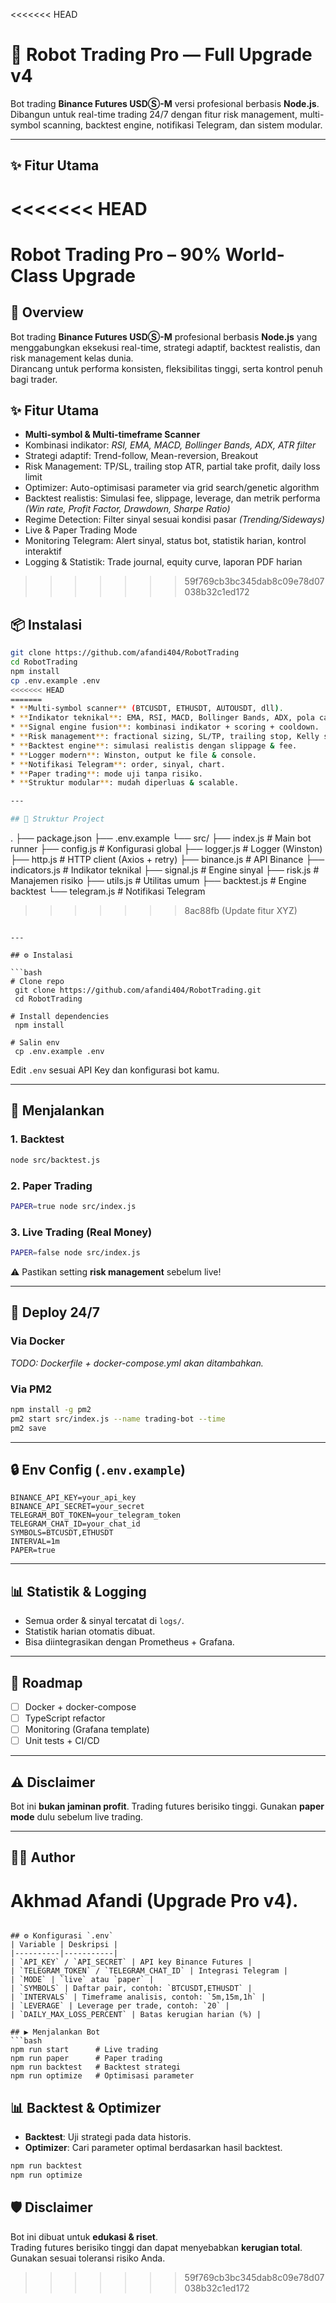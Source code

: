 <<<<<<< HEAD
# 🤖 Robot Trading Pro — Full Upgrade v4

Bot trading **Binance Futures USDⓈ-M** versi profesional berbasis **Node.js**. Dibangun untuk real-time trading 24/7 dengan fitur risk management, multi-symbol scanning, backtest engine, notifikasi Telegram, dan sistem modular.

---

## ✨ Fitur Utama

<<<<<<< HEAD
=======
# Robot Trading Pro – 90% World-Class Upgrade

## 🚀 Overview
Bot trading **Binance Futures USDⓈ-M** profesional berbasis **Node.js** yang menggabungkan eksekusi real-time, strategi adaptif, backtest realistis, dan risk management kelas dunia.  
Dirancang untuk performa konsisten, fleksibilitas tinggi, serta kontrol penuh bagi trader.

## ✨ Fitur Utama
- **Multi-symbol & Multi-timeframe Scanner**
- Kombinasi indikator: *RSI, EMA, MACD, Bollinger Bands, ADX, ATR filter*
- Strategi adaptif: Trend-follow, Mean-reversion, Breakout
- Risk Management: TP/SL, trailing stop ATR, partial take profit, daily loss limit
- Optimizer: Auto-optimisasi parameter via grid search/genetic algorithm
- Backtest realistis: Simulasi fee, slippage, leverage, dan metrik performa *(Win rate, Profit Factor, Drawdown, Sharpe Ratio)*
- Regime Detection: Filter sinyal sesuai kondisi pasar *(Trending/Sideways)*
- Live & Paper Trading Mode
- Monitoring Telegram: Alert sinyal, status bot, statistik harian, kontrol interaktif
- Logging & Statistik: Trade journal, equity curve, laporan PDF harian

>>>>>>> 59f769cb3bc345dab8c09e78d07038b32c1ed172
## 📦 Instalasi
```bash
git clone https://github.com/afandi404/RobotTrading
cd RobotTrading
npm install
cp .env.example .env
<<<<<<< HEAD
=======
* **Multi-symbol scanner** (BTCUSDT, ETHUSDT, AUTOUSDT, dll).
* **Indikator teknikal**: EMA, RSI, MACD, Bollinger Bands, ADX, pola candlestick.
* **Signal engine fusion**: kombinasi indikator + scoring + cooldown.
* **Risk management**: fractional sizing, SL/TP, trailing stop, Kelly sizing.
* **Backtest engine**: simulasi realistis dengan slippage & fee.
* **Logger modern**: Winston, output ke file & console.
* **Notifikasi Telegram**: order, sinyal, chart.
* **Paper trading**: mode uji tanpa risiko.
* **Struktur modular**: mudah diperluas & scalable.

---

## 📂 Struktur Project

```
.
├── package.json
├── .env.example
└── src/
    ├── index.js        # Main bot runner
    ├── config.js       # Konfigurasi global
    ├── logger.js       # Logger (Winston)
    ├── http.js         # HTTP client (Axios + retry)
    ├── binance.js      # API Binance
    ├── indicators.js   # Indikator teknikal
    ├── signal.js       # Engine sinyal
    ├── risk.js         # Manajemen risiko
    ├── utils.js        # Utilitas umum
    ├── backtest.js     # Engine backtest
    └── telegram.js     # Notifikasi Telegram
>>>>>>> 8ac88fb (Update fitur XYZ)
```

---

## ⚙️ Instalasi

```bash
# Clone repo
 git clone https://github.com/afandi404/RobotTrading.git
 cd RobotTrading

# Install dependencies
 npm install

# Salin env
 cp .env.example .env
```

Edit `.env` sesuai API Key dan konfigurasi bot kamu.

---

## 🚀 Menjalankan

### 1. Backtest

```bash
node src/backtest.js
```

### 2. Paper Trading

```bash
PAPER=true node src/index.js
```

### 3. Live Trading (Real Money)

```bash
PAPER=false node src/index.js
```

⚠️ Pastikan setting **risk management** sebelum live!

---

## 🐳 Deploy 24/7

### Via Docker

*TODO: Dockerfile + docker-compose.yml akan ditambahkan.*

### Via PM2

```bash
npm install -g pm2
pm2 start src/index.js --name trading-bot --time
pm2 save
```

---

## 🔒 Env Config (`.env.example`)

```
BINANCE_API_KEY=your_api_key
BINANCE_API_SECRET=your_secret
TELEGRAM_BOT_TOKEN=your_telegram_token
TELEGRAM_CHAT_ID=your_chat_id
SYMBOLS=BTCUSDT,ETHUSDT
INTERVAL=1m
PAPER=true
```

---

## 📊 Statistik & Logging

* Semua order & sinyal tercatat di `logs/`.
* Statistik harian otomatis dibuat.
* Bisa diintegrasikan dengan Prometheus + Grafana.

---

## 📌 Roadmap

* [ ] Docker + docker-compose
* [ ] TypeScript refactor
* [ ] Monitoring (Grafana template)
* [ ] Unit tests + CI/CD

---

## ⚠️ Disclaimer

Bot ini **bukan jaminan profit**. Trading futures berisiko tinggi. Gunakan **paper mode** dulu sebelum live trading.

---

## 👨‍💻 Author

Akhmad Afandi (Upgrade Pro v4).
=======
```

## ⚙️ Konfigurasi `.env`
| Variable | Deskripsi |
|----------|-----------|
| `API_KEY` / `API_SECRET` | API key Binance Futures |
| `TELEGRAM_TOKEN` / `TELEGRAM_CHAT_ID` | Integrasi Telegram |
| `MODE` | `live` atau `paper` |
| `SYMBOLS` | Daftar pair, contoh: `BTCUSDT,ETHUSDT` |
| `INTERVALS` | Timeframe analisis, contoh: `5m,15m,1h` |
| `LEVERAGE` | Leverage per trade, contoh: `20` |
| `DAILY_MAX_LOSS_PERCENT` | Batas kerugian harian (%) |

## ▶️ Menjalankan Bot
```bash
npm run start      # Live trading
npm run paper      # Paper trading
npm run backtest   # Backtest strategi
npm run optimize   # Optimisasi parameter
```

## 📊 Backtest & Optimizer
- **Backtest**: Uji strategi pada data historis.
- **Optimizer**: Cari parameter optimal berdasarkan hasil backtest.
```bash
npm run backtest
npm run optimize
```

## 🛡 Disclaimer
Bot ini dibuat untuk **edukasi & riset**.  
Trading futures berisiko tinggi dan dapat menyebabkan **kerugian total**.  
Gunakan sesuai toleransi risiko Anda.
>>>>>>> 59f769cb3bc345dab8c09e78d07038b32c1ed172
